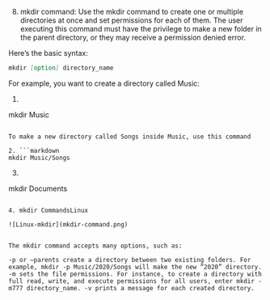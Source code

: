 8. mkdir command:
Use the mkdir command to create one or multiple directories at once and set permissions for each of them. The user executing this command must have the privilege to make a new folder in the parent directory, or they may receive a permission denied error.

Here’s the basic syntax:

```markdown
mkdir [option] directory_name
```
For example, you want to create a directory called Music:


1. ```markdown
mkdir Music

```

To make a new directory called Songs inside Music, use this command

2. ```markdown
mkdir Music/Songs

```

3. ```markdown
mkdir Documents

```

4. mkdir CommandsLinux

![Linux-mkdir](mkdir-command.png)


The mkdir command accepts many options, such as:

-p or –parents create a directory between two existing folders. For example, mkdir -p Music/2020/Songs will make the new “2020” directory. -m sets the file permissions. For instance, to create a directory with full read, write, and execute permissions for all users, enter mkdir -m777 directory_name. -v prints a message for each created directory.